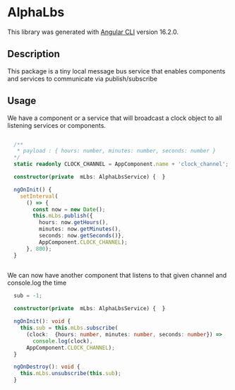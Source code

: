# AlphaLbs

This library was generated with [Angular CLI](https://github.com/angular/angular-cli) version 16.2.0.

## Description

This package is a tiny local message bus service that enables components and services to communicate via publish/subscribe

## Usage

We have a component or a service that will broadcast a clock object to all listening services or components.

``` typescript

  /**
   * payload : { hours: number, minutes: number, seconds: number }
  */
  static readonly CLOCK_CHANNEL = AppComponent.name + 'clock_channel';

  constructor(private  mLbs: AlphaLbsService) {  }

  ngOnInit() {
    setInterval( 
      () => {
        const now = new Date();
        this.mLbs.publish({
          hours: now.getHours(), 
          minutes: now.getMinutes(), 
          seconds: now.getSeconds()}, 
          AppComponent.CLOCK_CHANNEL);
      }, 800);
  }
  
```

We can now have another component that listens to that given channel and console.log the time

```typescript
  sub = -1;

  constructor(private  mLbs: AlphaLbsService) {  }

  ngOnInit(): void {
    this.sub = this.mLbs.subscribe(
      (clock:  {hours: number, minutes: number, seconds: number}) =>
        console.log(clock),
      AppComponent.CLOCK_CHANNEL);
  }

  ngOnDestroy(): void {
    this.mLbs.unsubscribe(this.sub);
  }

```
